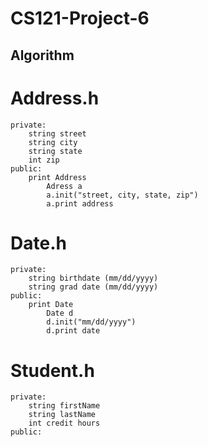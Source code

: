 # CS121-Project-6

## Algorithm



# Address.h
```
private:
	string street
	string city
	string state
	int zip
public:
	print Address
		Adress a
		a.init("street, city, state, zip")
		a.print address
```


# Date.h
```
private:
	string birthdate (mm/dd/yyyy)
	string grad date (mm/dd/yyyy)
public:
	print Date
		Date d
		d.init("mm/dd/yyyy")
		d.print date	
```

# Student.h
```
private:
	string firstName
	string lastName
	int credit hours
public:
	
	
```
